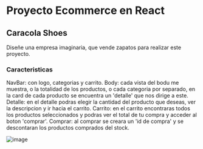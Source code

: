 # Proyecto Ecommerce en React

## Caracola Shoes

Diseñe una empresa imaginaria, que vende zapatos para realizar este proyecto.

### Caracteristicas

NavBar: con logo, categorias y carrito.
Body: cada vista del bodu me muestra, o la totalidad de los productos, o cada categoria por separado, en la card de cada producto se encuentra un 'detalle' que nos dirige a este.
Detalle: en el detalle podras elegir la cantidad del producto que deseas, ver la descripcion y ir hacia el carrito.
Carrito: en el carrito encontraras todos los productos seleccionados y podras ver el total de tu compra y acceder al boton 'comprar'.
Comprar: al comprar se creara un 'id de compra' y se descontaran los productos comprados del stock.

![image](https://user-images.githubusercontent.com/108147818/206320334-c1108e92-e5ae-4165-9745-09c8a6585a4e.png)
